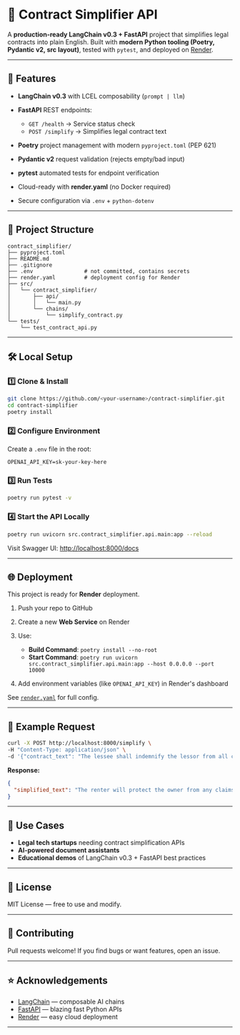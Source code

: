 # 📜 Contract Simplifier API

A **production-ready LangChain v0.3 + FastAPI** project that simplifies legal contracts into plain English.
Built with **modern Python tooling (Poetry, Pydantic v2, src layout)**, tested with `pytest`, and deployed on [Render](https://render.com).

---

## 🚀 Features

* **LangChain v0.3** with LCEL composability (`prompt | llm`)
* **FastAPI** REST endpoints:

  * `GET /health` → Service status check
  * `POST /simplify` → Simplifies legal contract text
* **Poetry** project management with modern `pyproject.toml` (PEP 621)
* **Pydantic v2** request validation (rejects empty/bad input)
* **pytest** automated tests for endpoint verification
* Cloud-ready with **render.yaml** (no Docker required)
* Secure configuration via `.env` + `python-dotenv`

---

## 📂 Project Structure

```plaintext
contract_simplifier/
├── pyproject.toml
├── README.md
├── .gitignore
├── .env                # not committed, contains secrets
├── render.yaml         # deployment config for Render
├── src/
│   └── contract_simplifier/
│       ├── api/
│       │   └── main.py
│       └── chains/
│           └── simplify_contract.py
└── tests/
    └── test_contract_api.py
```

---

## 🛠️ Local Setup

### 1️⃣ Clone & Install

```bash
git clone https://github.com/<your-username>/contract-simplifier.git
cd contract-simplifier
poetry install
```

### 2️⃣ Configure Environment

Create a `.env` file in the root:

```env
OPENAI_API_KEY=sk-your-key-here
```

### 3️⃣ Run Tests

```bash
poetry run pytest -v
```

### 4️⃣ Start the API Locally

```bash
poetry run uvicorn src.contract_simplifier.api.main:app --reload
```

Visit Swagger UI: [http://localhost:8000/docs](http://localhost:8000/docs)

---

## 🌐 Deployment

This project is ready for **Render** deployment.

1. Push your repo to GitHub
2. Create a new **Web Service** on Render
3. Use:

   * **Build Command**: `poetry install --no-root`
   * **Start Command**:
     `poetry run uvicorn src.contract_simplifier.api.main:app --host 0.0.0.0 --port 10000`
4. Add environment variables (like `OPENAI_API_KEY`) in Render's dashboard

See [`render.yaml`](render.yaml) for full config.

---

## 🧪 Example Request

```bash
curl -X POST http://localhost:8000/simplify \
-H "Content-Type: application/json" \
-d '{"contract_text": "The lessee shall indemnify the lessor from all claims..."}'
```

**Response:**

```json
{
  "simplified_text": "The renter will protect the owner from any claims..."
}
```

---

## 🎯 Use Cases

* **Legal tech startups** needing contract simplification APIs
* **AI-powered document assistants**
* **Educational demos** of LangChain v0.3 + FastAPI best practices

---

## 📜 License

MIT License — free to use and modify.

---

## 🤝 Contributing

Pull requests welcome! If you find bugs or want features, open an issue.

---

## ⭐ Acknowledgements

* [LangChain](https://www.langchain.com/) — composable AI chains
* [FastAPI](https://fastapi.tiangolo.com/) — blazing fast Python APIs
* [Render](https://render.com/) — easy cloud deployment

---


